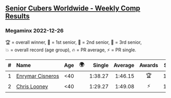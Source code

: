 <style>table {white-space: nowrap;}</style>
<link rel="stylesheet" type="text/css" href="/scw-comp/css/flags.css" />

## [Senior Cubers Worldwide - Weekly Comp Results](/scw-comp/results/)
### Megaminx 2022-12-26

<span style="white-space: nowrap;">🏆 = overall winner</span>, <span style="white-space: nowrap;">🥇 = 1st senior</span>, <span style="white-space: nowrap;">🥈 = 2nd senior</span>, <span style="white-space: nowrap;">🥉 = 3rd senior</span>, <span style="white-space: nowrap;">💥 = overall record (age group)</span>, <span style="white-space: nowrap;">🔥 = PR average</span>, <span style="white-space: nowrap;">⚡ = PR single</span>.

| # | Name | Age | 🌍 | Single | Average | Awards | Solve 1 | Solve 2 | Solve 3 | Solve 4 | Solve 5 | Video |
| :--: | :-- | :--: | :--: | --: | --: | :--: | --: | --: | --: | --: | --: | :-- |
| 1 | [Enrymar Cisneros](../../persons/enrymar_cisneros/minx.md) | <40 | <i class="flag flag-VE" /> | 1:38.27 | 1:46.15 | 🏆 | 1:49.60 | 1:50.35 | 1:38.27 | 1:44.00 | 1:44.86 | [Desktop](https://www.facebook.com/events/563573978559176/permalink/571867861063121) / [Mobile](https://m.facebook.com/events/563573978559176?view=permalink&id=571867861063121) |
| 2 | [Chris Looney](../../persons/chris_looney/minx.md) | <40 | <i class="flag flag-US" /> | 1:29.27 | 1:49.08 | ⚡ | 1:29.27 | 2:03.59 | 1:53.09 | 1:44.10 | 1:50.05 | [Desktop](https://www.facebook.com/chris.looney/videos/696010502121522) / [Mobile](https://m.facebook.com/chris.looney/videos/696010502121522) |

<!-- Global site tag (gtag.js) - Google Analytics -->
<script async src="https://www.googletagmanager.com/gtag/js?id=UA-86348435-3"></script>
<script>window.dataLayer = window.dataLayer || []; function gtag() {dataLayer.push(arguments);} gtag('js', new Date()); gtag('config', 'UA-86348435-3');</script>
